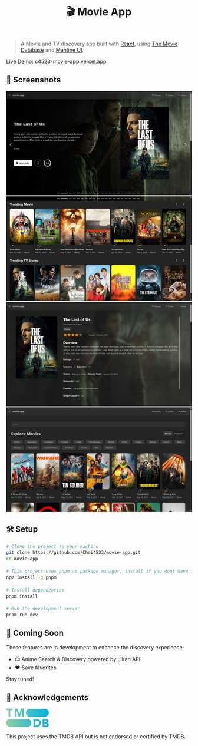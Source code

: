 <h1 align="center">🎬 Movie App</h1>
<br>

> A Movie and TV discovery app built with [React](https://react.dev/), using [The Movie Database](https://www.themoviedb.org) and [Mantine UI](https://mantine.dev/).

Live Demo: [c4523-movie-app.vercel.app](https://c4523-movie-app.vercel.app)

## 📁 Screenshots

![screenshot](./public/screenshot_1.png)
![screenshot](./public/screenshot_2.png)
![screenshot](./public/screenshot_3.png)
![screenshot](./public/screenshot_4.png)

## 🛠️ Setup

```bash
# Clone the project to your machine
git clone https://github.com/Chai4523/movie-app.git
cd movie-app

# This project uses pnpm as package manager, install if you dont have it
npm install -g pnpm

# Install dependencies
pnpm install

# Run the development server
pnpm run dev
```

## 📅 Coming Soon

These features are in development to enhance the discovery experience:

- 📺 Anime Search & Discovery powered by Jikan API
- ❤️ Save favorites

Stay tuned!

## 🤝 Acknowledgements

<img height="50px" src="./public/tmdb.svg">

This project uses the TMDB API but is not endorsed or certified by TMDB.
